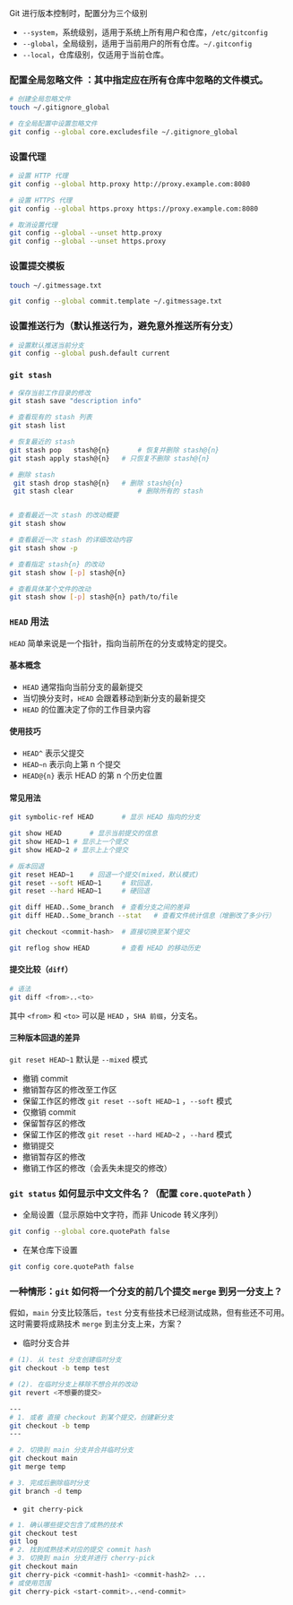 Git 进行版本控制时，配置分为三个级别
- `--system`，系统级别，适用于系统上所有用户和仓库，`/etc/gitconfig`
- `--global`，全局级别，适用于当前用户的所有仓库。`~/.gitconfig`
- `--local`，仓库级别，仅适用于当前仓库。

### 配置全局忽略文件 ：其中指定应在所有仓库中忽略的文件模式。
```bash
# 创建全局忽略文件
touch ~/.gitignore_global

# 在全局配置中设置忽略文件
git config --global core.excludesfile ~/.gitignore_global
```

### 设置代理
```bash
# 设置 HTTP 代理
git config --global http.proxy http://proxy.example.com:8080

# 设置 HTTPS 代理
git config --global https.proxy https://proxy.example.com:8080

# 取消设置代理
git config --global --unset http.proxy
git config --global --unset https.proxy
```

### 设置提交模板
```bash
touch ~/.gitmessage.txt

git config --global commit.template ~/.gitmessage.txt
```

### 设置推送行为（默认推送行为，避免意外推送所有分支）
```bash
# 设置默认推送当前分支
git config --global push.default current
```

### `git stash`
```bash
# 保存当前工作目录的修改
git stash save "description info"

# 查看现有的 stash 列表
git stash list

# 恢复最近的 stash
git stash pop	stash@{n}		# 恢复并删除 stash@{n}
git stash apply stash@{n}	# 只恢复不删除 stash@{n}

# 删除 stash
 git stash drop stash@{n}	# 删除 stash@{n}
 git stash clear				# 删除所有的 stash


# 查看最近一次 stash 的改动概要
git stash show

# 查看最近一次 stash 的详细改动内容
git stash show -p

# 查看指定 stash{n} 的改动
git stash show [-p] stash@{n}

# 查看具体某个文件的改动
git stash show [-p] stash@{n} path/to/file
```

### `HEAD` 用法
`HEAD` 简单来说是一个指针，指向当前所在的分支或特定的提交。
#### 基本概念
- `HEAD` 通常指向当前分支的最新提交
- 当切换分支时，`HEAD` 会跟着移动到新分支的最新提交
- `HEAD` 的位置决定了你的工作目录内容
#### 使用技巧
- `HEAD^` 表示父提交
- `HEAD~n` 表示向上第 n 个提交
- `HEAD@{n}` 表示 HEAD 的第 n 个历史位置
#### 常见用法
```bash
git symbolic-ref HEAD		# 显示 HEAD 指向的分支

git show HEAD		# 显示当前提交的信息
git show HEAD~1	# 显示上一个提交
git show HEAD~2	# 显示上上个提交

# 版本回退
git reset HEAD~1	# 回退一个提交(mixed，默认模式)
git reset --soft HEAD~1		# 软回退，
git reset --hard HEAD~1		# 硬回退

git diff HEAD..Some_branch	# 查看分支之间的差异
git diff HEAD..Some_branch --stat	# 查看文件统计信息（增删改了多少行）

git checkout <commit-hash>	# 直接切换至某个提交

git reflog show HEAD		# 查看 HEAD 的移动历史
```
#### 提交比较（`diff`）
```bash
# 语法
git diff <from>..<to>
```
其中 `<from>` 和 `<to>` 可以是 `HEAD` ，`SHA 前缀`，分支名。

#### 三种版本回退的差异
`git reset HEAD~1` 默认是 `--mixed` 模式
- 撤销 commit
- 撤销暂存区的修改至工作区
- 保留工作区的修改
`git reset --soft HEAD~1` ，`--soft` 模式
- 仅撤销 commit
- 保留暂存区的修改
- 保留工作区的修改
`git reset --hard HEAD~2` ，`--hard` 模式
- 撤销提交
- 撤销暂存区的修改
- 撤销工作区的修改（会丢失未提交的修改）

### `git status` 如何显示中文文件名？（配置 `core.quotePath` ）
- 全局设置（显示原始中文字符，而非 Unicode 转义序列）
```bash
git config --global core.quotePath false
```
- 在某仓库下设置
```bash
git config core.quotePath false
```

###  一种情形：`git` 如何将一个分支的前几个提交 `merge` 到另一分支上？
假如，`main` 分支比较落后，`test` 分支有些技术已经测试成熟，但有些还不可用。这时需要将成熟技术 `merge` 到主分支上来，方案？
- 临时分支合并
```bash
# (1). 从 test 分支创建临时分支
git checkout -b temp test

# (2). 在临时分支上移除不想合并的改动
git revert <不想要的提交>

---
# 1. 或者 直接 checkout 到某个提交，创建新分支
git checkout -b temp
---

# 2. 切换到 main 分支并合并临时分支
git checkout main
git merge temp

# 3. 完成后删除临时分支
git branch -d temp
```

- `git cherry-pick`
```bash
# 1. 确认哪些提交包含了成熟的技术
git checkout test
git log
# 2. 找到成熟技术对应的提交 commit hash
# 3. 切换到 main 分支并进行 cherry-pick
git checkout main
git cherry-pick <commit-hash1> <commit-hash2> ...
# 或使用范围
git cherry-pick <start-commit>..<end-commit>
```